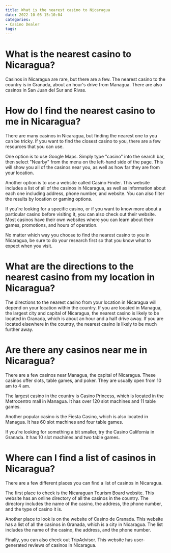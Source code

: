 ```yaml
---
title: What is the nearest casino to Nicaragua
date: 2022-10-05 15:10:04
categories:
- Casino Dealer
tags:
---
```



#  What is the nearest casino to Nicaragua?

Casinos in Nicaragua are rare, but there are a few. The nearest casino to the country is in Granada, about an hour's drive from Managua. There are also casinos in San Juan del Sur and Rivas.

#  How do I find the nearest casino to me in Nicaragua?

There are many casinos in Nicaragua, but finding the nearest one to you can be tricky. If you want to find the closest casino to you, there are a few resources that you can use.

One option is to use Google Maps. Simply type "casino" into the search bar, then select "Nearby" from the menu on the left-hand side of the page. This will show you all of the casinos near you, as well as how far they are from your location.

Another option is to use a website called Casino Finder. This website includes a list of all of the casinos in Nicaragua, as well as information about each one including address, phone number, and website. You can also filter the results by location or gaming options.

If you're looking for a specific casino, or if you want to know more about a particular casino before visiting it, you can also check out their website. Most casinos have their own websites where you can learn about their games, promotions, and hours of operation.

No matter which way you choose to find the nearest casino to you in Nicaragua, be sure to do your research first so that you know what to expect when you visit.

#  What are the directions to the nearest casino from my location in Nicaragua?

The directions to the nearest casino from your location in Nicaragua will depend on your location within the country. If you are located in Managua, the largest city and capital of Nicaragua, the nearest casino is likely to be located in Granada, which is about an hour and a half drive away. If you are located elsewhere in the country, the nearest casino is likely to be much further away.

#  Are there any casinos near me in Nicaragua?

There are a few casinos near Managua, the capital of Nicaragua. These casinos offer slots, table games, and poker. They are usually open from 10 am to 4 am.

The largest casino in the country is Casino Princess, which is located in the Metrocentro mall in Managua. It has over 120 slot machines and 11 table games.

Another popular casino is the Fiesta Casino, which is also located in Managua. It has 60 slot machines and four table games.

If you're looking for something a bit smaller, try the Casino California in Granada. It has 10 slot machines and two table games.

#  Where can I find a list of casinos in Nicaragua?

There are a few different places you can find a list of casinos in Nicaragua.

The first place to check is the Nicaraguan Tourism Board website. This website has an online directory of all the casinos in the country. The directory includes the name of the casino, the address, the phone number, and the type of casino it is.

Another place to look is on the website of Casino de Granada. This website has a list of all the casinos in Granada, which is a city in Nicaragua. The list includes the name of the casino, the address, and the phone number.

Finally, you can also check out TripAdvisor. This website has user-generated reviews of casinos in Nicaragua.